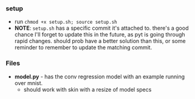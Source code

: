 ### setup
+ run `chmod +x setup.sh; source setup.sh`
+ **NOTE**: `setup.sh` has a specific commit it's attached to. there's a good chance I'll forget to update this in the future, as pyt is going through rapid changes.  should prob have a better solution than this, or some reminder to remember to update the matching commit.
### Files
+ **model.py** - has the conv regression model with an example running over mnist.
  + should work with skin with a resize of model specs
